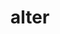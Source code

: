 ---
title: alter
meaning: other, another
ch: one
pos: totadjective
femstem: alter
femend: a
neutstem: alter
neutend: um
mt: yes
mt1thru4: yes
---